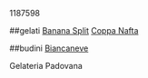 1187598

##gelati
[Banana Split](gelati/banana_split.md)
[Coppa Nafta](gelati/coppa_nafta.md)

##budini
[Biancaneve](budini/biancaneve.md)

Gelateria Padovana
